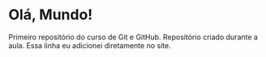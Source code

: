 # Olá, Mundo!
 Primeiro repositório do curso de Git e GitHub.
Repositório criado durante a aula.
Essa linha eu adicionei diretamente no site.
